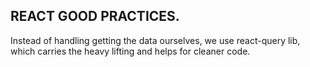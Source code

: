 ## REACT GOOD PRACTICES.

<p>Instead of handling getting the data ourselves, we use react-query lib, which carries the heavy lifting and helps for cleaner code.</p>

<!-- <p>For bad practice: a ref element was used as a dependency for useEffect but useRef elements aren't proper dependencies for useEffect </p>
<p>For good practice: used the useCallback hook, react will call the function with a reference to the DOM element when it mounts or null when it unmounts. With this we can conditionally and properly update the height of the element. </p> -->
